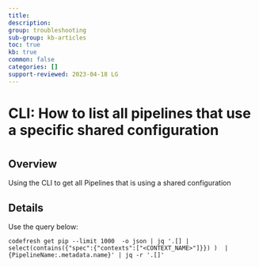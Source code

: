 ```yaml
---
title: 
description: 
group: troubleshooting
sub-group: kb-articles
toc: true
kb: true
common: false
categories: []
support-reviewed: 2023-04-18 LG
---
```


# CLI: How to list all pipelines that use a specific shared configuration

#

## Overview

Using the CLI to get all Pipelines that is using a shared configuration

## Details

Use the query below:

    
    
    codefresh get pip --limit 1000  -o json | jq '.[] | select(contains({"spec":{"contexts":["<CONTEXT_NAME>"]}}) )  | {PipelineName:.metadata.name}' | jq -r '.[]'
    

